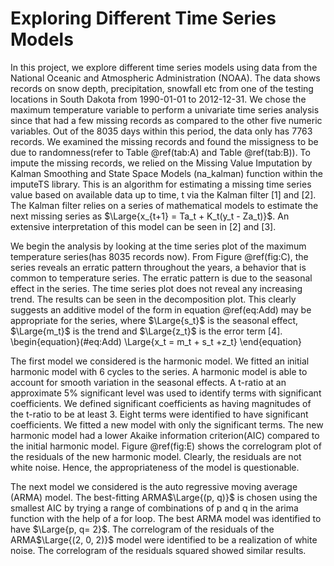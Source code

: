# Exploring Different Time Series Models

In this project, we explore different time series models using data from the National Oceanic and Atmospheric Administration (NOAA). The data shows records on snow depth, precipitation, snowfall etc  from one of the testing locations in South Dakota from 1990-01-01 to 2012-12-31. We chose the maximum temperature variable to perform a univariate time series analysis since that had a few missing records as compared to the other five numeric variables. Out of the 8035 days within this period, the data only has 7763 records. We examined the missing records and found the missigness to be due to randomness(refer to Table \@ref(tab:A) and Table \@ref(tab:B)). To impute the missing records, we relied on the Missing Value Imputation by Kalman Smoothing and State Space Models (na_kalman) function within the imputeTS library. This is an algorithm for estimating a missing time series value based on available data up to time, t via the Kalman filter [1] and [2]. The Kalman filter relies on a series of mathematical models to estimate the next missing series as $\Large{x_{t+1} = Ta_t + K_t(y_t - Za_t)}$. An extensive interpretation of this model can be seen in [2] and [3]. 

We begin the analysis by looking at the time series plot of the maximum temperature series(has 8035 records now). From Figure \@ref(fig:C), the series reveals an erratic pattern throughout the years, a behavior that is common to temperature series. The erratic pattern is due to the seasonal effect in the series.  The time series plot does not reveal any increasing trend. The results can be seen in the decomposition plot.  This clearly suggests an additive model of the form in equation \@ref(eq:Add) may be appropriate for the series, where $\Large{s_t}$ is the seasonal effect,  $\Large{m_t}$ is the trend  and  $\Large{z_t}$ is the error term [4]. \begin{equation}(\#eq:Add) \Large{x_t = m_t + s_t +z_t} \end{equation} 
 
The first model we considered is the harmonic model. We fitted an initial harmonic model with 6 cycles to the series. A harmonic model is able to account for smooth variation in the seasonal effects. A t-ratio at an approximate 5% significant level was used to identify terms with significant coefficients. We defined significant coefficients as having magnitudes of the t-ratio to be at least 3. Eight terms were identified to have significant coefficients. We fitted a new model with only the significant terms. The new harmonic model had a lower Akaike information criterion(AIC) compared to the initial harmonic model. Figure \@ref(fig:E) shows the correlogram  plot of the residuals of the new harmonic model. Clearly, the residuals are not white noise. Hence, the appropriateness of the model is questionable.

The next model we considered is the auto regressive moving average (ARMA) model.  The best-fitting ARMA$\Large{(p, q)}$ is chosen using the smallest AIC by trying a range of combinations of p and q in the arima function with the help of a for loop. The best ARMA model was identified to have $\Large{p, q= 2}$. The correlogram of the residuals of the ARMA$\Large{(2, 0, 2)}$ model were identified to be a realization of white noise. The correlogram of the residuals squared showed similar results.


